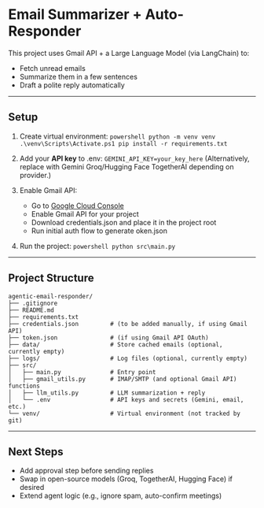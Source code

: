 ﻿# Email Summarizer + Auto-Responder

This project uses Gmail API + a Large Language Model (via LangChain) to:
- Fetch unread emails
- Summarize them in a few sentences
- Draft a polite reply automatically

---

## Setup
1. Create virtual environment:
   `powershell
   python -m venv venv
   .\venv\Scripts\Activate.ps1
   pip install -r requirements.txt
   `

2. Add your **API key** to .env:
   `
   GEMINI_API_KEY=your_key_here
   `
   (Alternatively, replace with Gemini Groq/Hugging Face TogetherAI depending on provider.)

3. Enable Gmail API:
   - Go to [Google Cloud Console](https://console.cloud.google.com/)
   - Enable Gmail API for your project
   - Download credentials.json and place it in the project root
   - Run initial auth flow to generate 	oken.json

4. Run the project:
   `powershell
   python src\main.py
   `

---


## Project Structure

```
agentic-email-responder/
├── .gitignore
├── README.md
├── requirements.txt
├── credentials.json         # (to be added manually, if using Gmail API)
├── token.json               # (if using Gmail API OAuth)
├── data/                    # Store cached emails (optional, currently empty)
├── logs/                    # Log files (optional, currently empty)
├── src/
│   ├── main.py              # Entry point
│   ├── gmail_utils.py       # IMAP/SMTP (and optional Gmail API) functions
│   ├── llm_utils.py         # LLM summarization + reply
│   └── .env                 # API keys and secrets (Gemini, email, etc.)
└── venv/                    # Virtual environment (not tracked by git)
```

---

## Next Steps
- Add approval step before sending replies
- Swap in open-source models (Groq, TogetherAI, Hugging Face) if desired
- Extend agent logic (e.g., ignore spam, auto-confirm meetings)
